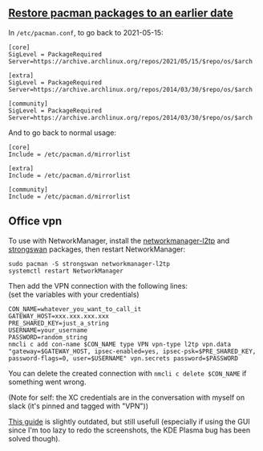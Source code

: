 ## [Restore pacman packages to an earlier date](https://wiki.archlinux.org/title/Downgrading_packages)
In `/etc/pacman.conf`, to go back to 2021-05-15:

```
[core]
SigLevel = PackageRequired
Server=https://archive.archlinux.org/repos/2021/05/15/$repo/os/$arch

[extra]
SigLevel = PackageRequired
Server=https://archive.archlinux.org/repos/2014/03/30/$repo/os/$arch

[community]
SigLevel = PackageRequired
Server=https://archive.archlinux.org/repos/2014/03/30/$repo/os/$arch
```

And to go back to normal usage:
```
[core]
Include = /etc/pacman.d/mirrorlist

[extra]
Include = /etc/pacman.d/mirrorlist

[community]
Include = /etc/pacman.d/mirrorlist
```

## Office vpn

To use with NetworkManager, install the [networkmanager-l2tp](https://archlinux.org/packages/community/x86_64/networkmanager-l2tp/) and [strongswan](https://archlinux.org/packages/community/x86_64/strongswan/) packages, then restart NetworkManager:
```
sudo pacman -S strongswan networkmanager-l2tp
systemctl restart NetworkManager
```

Then add the VPN connection with the following lines:\
(set the variables with your credentials)
```
CON_NAME=whatever_you_want_to_call_it
GATEWAY_HOST=xxx.xxx.xxx.xxx
PRE_SHARED_KEY=just_a_string
USERNAME=your_username
PASSWORD=random_string
nmcli c add con-name $CON_NAME type VPN vpn-type l2tp vpn.data "gateway=$GATEWAY_HOST, ipsec-enabled=yes, ipsec-psk=$PRE_SHARED_KEY, password-flags=0, user=$USERNAME" vpn.secrets password=$PASSWORD
```
You can delete the created connection with `nmcli c delete $CON_NAME` if something went wrong.

(Note for self: the XC credentials are in the conversation with myself on slack (it's pinned and tagged with "VPN"))

[This guide](https://gist.github.com/pastleo/aa3a9524664864c505d637b771d079c9) is slightly outdated, but still usefull (especially if using the GUI since I'm too lazy to redo the screenshots, the KDE Plasma bug has been solved though).

